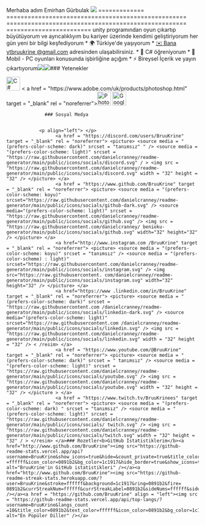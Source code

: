 Merhaba adım Emirhan Gürbulak ![](https://user-images.githubusercontent.com/18350557/176309783-0785949b-9127-417c-8b55-ab5a4333674e.gif) ============= =================================================== =================================================== ======================== unity programından oyun çıkartıp büyütüyorum ve ayrıcalıklıyım bu kariyer üzerinde kendimi geliştiriyorum her gün yeni bir bilgi keşfediyorum * 🌍 Türkiye'de yaşıyorum * [✉️ Bana ytbruukrine @gmail.com](mailto:ytbruukrine@gmail.com) adresinden ulaşabilirsiniz.[](mailto:ytbruukrine@gmail.com) * 🧠 C# öğreniyorum * 🤝 Mobil - PC oyunları konusunda işbirliğine açığım * ⚡ Bireysel İçerik ve yayın çıkartıyorum<a href = "https://www.github.com/BruuKrine" target = "_blank" rel = "noreferrer"><img src = "https://img.shields.io/github/followers/BruuKrine? logo =github&style=rozet için&renk=0891b2&labelColor=1c1917" /></a><a href = "https://www.twitch.tv/BruuKrinees" target = "_blank" rel = "noreferrer"><img src = "https://img.shields.io/twitch/status/BruuKrinees? logo =twitchsx&style=for-the-rozet&color=0891b2&labelColor=1c1917&label=TWITCH+DURUM" /></a>### Yetenekler 
<p align = "left">
 <a href = "https://docs.microsoft.com/en-us/dotnet/csharp/" target = "_blank" rel = "noreferrer"><img src = "https: //raw.githubusercontent.com/danielcranney/readme-generator/main/public/icons/skills/csharp-coloured.svg" width = "36" height = "36" alt = "C#" /></a> < a href = "https://www.adobe.com/uk/products/photoshop.html" target = "_blank" rel = "noreferrer"><img src = "https://raw.githubusercontent.com/danielcranney/ readme-generator/main/public/icons/skills/photoshop-coloured-dark.svg" width = "36" height = "36" alt = "Photoshop" /></a> <a href = "https:// cloud.google.com/" target = "_blank" rel = "noreferrer"><img src = "https://raw.githubusercontent.com/danielcranney/readme-generator/main/public/icons/skills/googlecloud-coloured" .svg" width = "36" height = "36" alt = "Google Bulut" /></a> 
                    </p>
                    
                  ### Sosyal Medya
                  
                   
                <p align="left"> </p>
                      <a href = "https://discord.com/users/BruuKrine" target = "_blank" rel = "noreferrer"> <picture> <source media = "(prefers-color-scheme: dark)" srcset = "tanımsız" " /> <source media = "(prefers-color-scheme: light)" srcset = "https://raw.githubusercontent.com/danielcranney/readme-generator/main/public/icons/socials/discord.svg" / > <img src = "https://raw.githubusercontent.com/danielcranney/readme-generator/main/public/icons/socials/discord.svg" width = "32" height = "32" /> </picture> </a> 
                      <a href = "https://www.github.com/BruuKrine" target = "_blank" rel = "noreferrer"> <picture> <source media = "(prefers-color-scheme: koyu)" srcset="https://raw.githubusercontent.com/danielcranney/readme-generator/main/public/icons/socials/github-dark.svg" /> <source media="(prefers-color-scheme: light)" srcset = "https://raw.githubusercontent.com/danielcranney/readme-generator/main/public/icons/socials/github.svg" /> <img src = "https://raw.githubusercontent.com/danielcranney/ benioku-generator/main/public/icons/socials/github.svg" width="32" height="32" /> </picture> </a> 
                      <a href="http://www.instagram.com /BruuKrine" target = "_blank" rel = "noreferrer"> <picture> <source media = "(prefers-color-scheme: koyu)" srcset = "tanımsız" /> <source media = "(prefers-color-scheme) : light)" srcset="https://raw.githubusercontent.com/danielcranney/readme-generator/main/public/icons/socials/instagram.svg" /> <img src="https://raw.githubusercontent. com/danielcranney/readme-generator/main/public/icons/socials/instagram.svg" width="32" height="32" /> </picture> </a> 
                      <a href="https://www .linkedin.com/in/BruuKrine" target = "_blank" rel = "noreferrer"> <picture> <source media = "(prefers-color-scheme: dark)" srcset = "https://raw.githubusercontent.com /danielcranney/readme-generator/main/public/icons/socials/linkedin-dark.svg" /> <source media="(prefers-color-scheme: light)" srcset="https://raw.githubusercontent.com /danielcranney/readme-generator/main/public/icons/socials/linkedin.svg" /> <img src = "https://raw.githubusercontent.com/danielcranney/readme-generator/main/public/icons/socials/linkedin.svg" width = "32" height = "32" /> < /resim> </a>
                      <a href = "https://www.youtube.com/@BruuKrine" target = "_blank" rel = "noreferrer"> <picture> <source media = "(prefers-color-scheme: dark)" srcset = " tanımsız" /> <source media = "(prefers-color-scheme: light)" srcset = "https://raw.githubusercontent.com/danielcranney/readme-generator/main/public/icons/socials/youtube.svg" /> <img src = "https://raw.githubusercontent.com/danielcranney/readme-generator/main/public/icons/socials/youtube.svg" width = "32" height = "32" /> </picture > </a> 
                      <a href = "https://www.twitch.tv/BruuKrinees" target = "_blank" rel = "noreferrer"> <picture> <source media = "(prefers-color-scheme: dark) " srcset = "tanımsız" /> <source media = "(prefers-color-scheme: light)" srcset = "https://raw.githubusercontent.com/danielcranney/readme-generator/main/public/icons/socials/ twitch.svg" /> <img src = "https://raw.githubusercontent.com/danielcranney/readme-generator/main/public/icons/socials/twitch.svg" width = "32" height = "32" / > </resim> </a>### Rozetler<b>GitHub İstatistiklerim</b><a href="http://www.github.com/BruuKrine"><img src="https://github-readme-stats.vercel.app/api?username=BruuKrine&show_icons=true&hide=&count_private=true&title_color=0891b2&text_color =ffffff&icon_color=0891b2&bg_color=1c1917&hide_border=true&show_icons=true" alt="BruuKrine'in GitHub istatistikleri" /></a><a href="http://www.github.com/BruuKrine"><img src="https://github-readme-streak-stats.herokuapp.com/?user=BruuKrine&stroke=ffffff&background=1c1917&ring=0891b2&fire= 0891b2&currStreakNum=ffffff&currStreakLabel=0891b2&sideNums=ffffff&sideLabels=ffffff&dates=ffffff&hide_border=true" /></a><a href = "https://github.com/BruuKrine" align = "left"><img src = "https://github-readme-stats.vercel.app/api/top-langs/?username=BruuKrine&langs_count =10&title_color=0891b2&text_color=ffffff&icon_color=0891b2&bg_color=1c1917&hide_border=true&locale=en&custom_title=Top%20%Languages" alt="En Popüler Diller" /></a>








